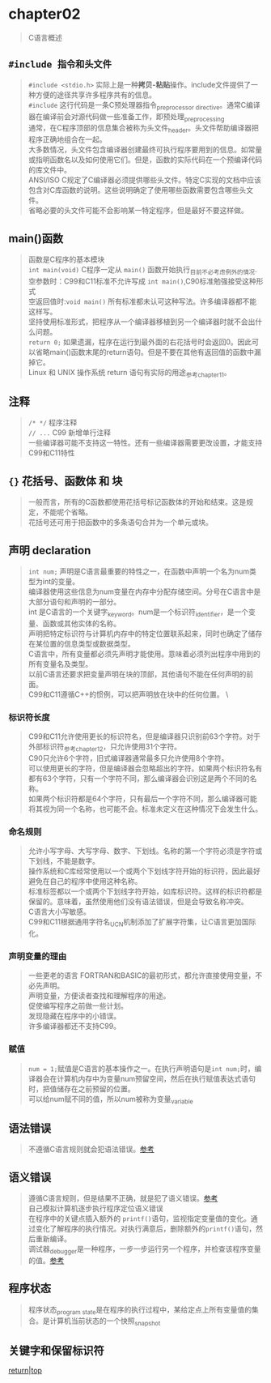 # chapter02

> C语言概述

## `#include 指令和头文件`

> `#include <stdio.h>` 实际上是一种**拷贝-粘贴**操作。include文件提供了一种方便的途径共享许多程序共有的信息。 \
> `#include` 这行代码是一条C预处理器指令<sub>preprocessor directive</sub>。通常C编译器在编译前会对源代码做一些准备工作，即预处理<sub>preprocessing</sub> \
> 通常，在C程序顶部的信息集合被称为头文件<sub>header</sub>。头文件帮助编译器把程序正确地组合在一起。 \
> 大多数情况，头文件包含编译器创建最终可执行程序要用到的信息。如常量或指明函数名以及如何使用它们。但是，函数的实际代码在一个预编译代码的库文件中。 \
> ANSI/ISO C规定了C编译器必须提供哪些头文件。特定C实现的文档中应该包含对C库函数的说明。这些说明确定了使用哪些函数需要包含哪些头文件。 \
> 省略必要的头文件可能不会影响某一特定程序，但是最好不要这样做。

## main()函数

> 函数是C程序的基本模块 \
> `int main(void)` C程序一定从 `main()` 函数开始执行<sub>目前不必考虑例外的情况</sub>. \
> 空参数时：C99和C11标准不允许写成 `int main()`,C90标准勉强接受这种形式 \
> 空返回值时:`void main()` 所有标准都未认可这种写法。许多编译器都不能这样写。\
> 坚持使用标准形式，把程序从一个编译器移植到另一个编译器时就不会出什么问题。 \
> `return 0;` 如果遗漏，程序在运行到最外面的右花括号时会返回0。因此可以省略main()函数末尾的return语句。但是不要在其他有返回值的函数中漏掉它。 \
> Linux 和 UNIX 操作系统 return 语句有实际的用途<sub>参考chapter11</sub>。

## 注释

> `/* */` 程序注释 \
> `// ...` C99 新增单行注释 \
> 一些编译器可能不支持这一特性。还有一些编译器需要更改设置，才能支持C99和C11特性

## `{}` 花括号、函数体 和 块

> 一般而言，所有的C函数都使用花括号标记函数体的开始和结束。这是规定，不能呢个省略。 \
> 花括号还可用于把函数中的多条语句合并为一个单元或块。

## 声明 declaration

> `int num;` 声明是C语言最重要的特性之一，在函数中声明一个名为num类型为int的变量。 \
> 编译器使用这些信息为num变量在内存中分配存储空间。分号在C语言中是大部分语句和声明的一部分。 \
> int 是C语言的一个关键字<sub>keyword</sub>。num是一个标识符<sub>identifier</sub>，是一个变量、函数或其他实体的名称。 \
> 声明把特定标识符与计算机内存中的特定位置联系起来，同时也确定了储存在某位置的信息类型或数据类型。 \
> C语言中，所有变量都必须先声明才能使用。意味着必须列出程序中用到的所有变量名及类型。 \
> 以前C语言还要求把变量声明在块的顶部，其他语句不能在任何声明的前面。 \
> C99和C11遵循C++的惯例，可以把声明放在块中的任何位置。 \

### 标识符长度

> C99和C11允许使用更长的标识符名，但是编译器只识别前63个字符。对于外部标识符<sub>参考chapter12</sub>，只允许使用31个字符。 \
> C90只允许6个字符，旧式编译器通常最多只允许使用8个字符。 \
> 可以使用更长的字符，但是编译器会忽略超出的字符。如果两个标识符名有都有63个字符，只有一个字符不同，那么编译器会识别这是两个不同的名称。 \
> 如果两个标识符都是64个字符，只有最后一个字符不同，那么编译器可能将其视为同一个名称，也可能不会。标准未定义在这种情况下会发生什么。

### 命名规则

> 允许小写字母、大写字母、数字、下划线。名称的第一个字符必须是字符或下划线，不能是数字。 \
> 操作系统和C库经常使用以一个或两个下划线字符开始的标识符，因此最好避免在自己的程序中使用这种名称。 \
> 标准标签都以一个或两个下划线字符开始，如库标识符。这样的标识符都是保留的。意味着，虽然使用他们没有语法错误，但是会导致名称冲突。 \
> C语言大小写敏感。\
> C99和C11根据通用字符名<sub>UCN</sub>机制添加了扩展字符集，让C语言更加国际化。

### 声明变量的理由

> 一些更老的语言 FORTRAN和BASIC的最初形式，都允许直接使用变量，不必先声明。 \
> 声明变量，方便读者查找和理解程序的用途。 \
> 促使编写程序之前做一些计划。 \
> 发现隐藏在程序中的小错误。 \
> 许多编译器都还不支持C99。

### 赋值

> `num = 1;`赋值是C语言的基本操作之一。在执行声明语句是`int num;`时，编译器会在计算机内存中为变量num预留空间，然后在执行赋值表达式语句时，把值储存在之前预留的位置。 \
> 可以给num赋不同的值，所以num被称为变量<sub>variable</sub>

## 语法错误

> 不遵循C语言规则就会犯语法错误。[参考](0204_nogood.c)

## 语义错误

> 遵循C语言规则，但是结果不正确，就是犯了语义错误。[参考](0205_stillbad.c) \
> 自己模拟计算机逐步执行程序定位语义错误 \
> 在程序中的关键点插入额外的 `printf()`语句，监视指定变量值的变化。通过变化了解程序的执行情况。对执行满意后，删除额外的`printf()`语句，然后重新编译。 \
> 调试器<sub>debugger</sub>是一种程序，一步一步运行另一个程序，并检查该程序变量的值。[参考](https://bougainvilleas.github.io/lotus/c.html#gdb)

## 程序状态

> 程序状态<sub>program state</sub>是在程序的执行过程中，某给定点上所有变量值的集合。是计算机当前状态的一个快照<sub>snapshot</sub>

## 关键字和保留标识符

[return](../README.md)|[top](#chapter02)
